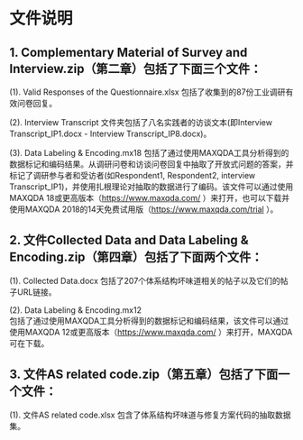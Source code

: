 # 文件说明

## 1. Complementary Material of Survey and Interview.zip（第二章）包括了下面三个文件：
(1). Valid Responses of the Questionnaire.xlsx 包括了收集到的87份工业调研有效问卷回复。

(2). Interview Transcript 文件夹包括了八名实践者的访谈文本(即Interview Transcript_IP1.docx - Interview Transcript_IP8.docx)。

(3). Data Labeling & Encoding.mx18 包括了通过使用MAXQDA工具分析得到的数据标记和编码结果。从调研问卷和访谈问卷回复中抽取了开放式问题的答案，并标记了调研参与者和受访者(如Respondent1, Respondent2, interview Transcript_IP1)，并使用扎根理论对抽取的数据进行了编码。该文件可以通过使用MAXQDA 18或更高版本（https://www.maxqda.com/ ）来打开，也可以下载并使用MAXQDA 2018的14天免费试用版（https://www.maxqda.com/trial ）。

## 2. 文件Collected Data and Data Labeling & Encoding.zip（第四章）包括了下面两个文件：
(1). Collected Data.docx 
包括了207个体系结构坏味道相关的帖子以及它们的帖子URL链接。

(2). Data Labeling & Encoding.mx12  
包括了通过使用MAXQDA工具分析得到的数据标记和编码结果，该文件可以通过使用MAXQDA 12或更高版本（https://www.maxqda.com/ ）来打开，MAXQDA可在下载。

## 3. 文件AS related code.zip（第五章）包括了下面一个文件：
(1). 文件AS related code.xlsx 包含了体系结构坏味道与修复方案代码的抽取数据集。

